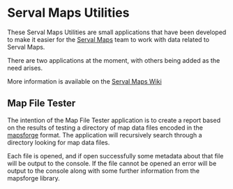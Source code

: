 # Serval Maps Utilities #

These Serval Maps Utilities are small applications that have been developed to make it easier for the [Serval Maps] team to work with data related to Serval Maps. 

There are two applications at the moment, with others being added as the need arises. 

More information is available on the [Serval Maps Wiki][Serval Maps]

## Map File Tester ##

The intention of the Map File Tester application is to create a report based on the results of testing a directory of map data files encoded in the [mapsforge] format. The application will recursively search through a directory looking for map data files. 

Each file is opened, and if open successfully some metadata about that file will be output to the console. If the file cannot be opened an error will be output to the console along with some further information from the mapsforge library.

[Serval Maps]: http://developer.servalproject.org/dokuwiki/doku.php?id=content:servalmaps:main_page
[OpenStreetMap]: http://www.openstreetmap.org/
[mapsforge]: http://code.google.com/p/mapsforge/
